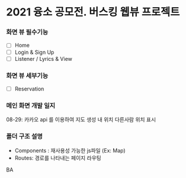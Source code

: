 # 2021 융소 공모전. 버스킹 웹뷰 프로젝트

### 화면 뷰 필수기능

- [ ] Home
- [ ] Login & Sign Up
- [ ] Listener / Lyrics & View

### 화면 뷰 세부기능

- [ ] Reservation

### 메인 화면 개발 일지

08-29: 카카오 api 를 이용하여 지도 생성
내 위치 다른사람 위치 표시

### 폴더 구조 설명

- Components : 재사용성 가능한 js파일 (Ex: Map)
- Routes: 경로를 나타내는 페이지 라우팅

BA